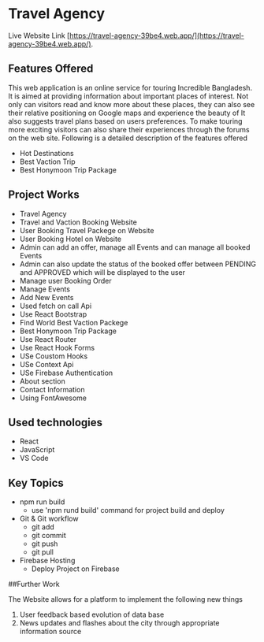 # Travel Agency

Live Website Link [https://travel-agency-39be4.web.app/](https://travel-agency-39be4.web.app/).

## Features Offered

This web application is an online service for touring Incredible Bangladesh. It
is aimed at providing information about important places of interest. Not
only can visitors read and know more about these places, they can also
see their relative positioning on Google maps and experience the beauty of It also
suggests travel plans based on users preferences. To make touring more
exciting visitors can also share their experiences through the forums on the
web site.
Following is a detailed description of the features offered

-   Hot Destinations
-   Best Vaction Trip
-   Best Honymoon Trip Package

## Project Works

-   Travel Agency
-   Travel and Vaction Booking Website
-   User Booking Travel Packege on Website
-   User Booking Hotel on Website
-   Admin can add an offer, manage all Events and can manage all booked Events
-   Admin can also update the status of the booked offer between PENDING and APPROVED which will be displayed to the user
-   Manage user Booking Order
-   Manage Events
-   Add New Events
-   Used fetch on call Api
-   Use React Bootstrap
-   Find World Best Vaction Packege
-   Best Honymoon Trip Package
-   Use React Router
-   Use React Hook Forms
-   USe Coustom Hooks
-   USe Context Api
-   USe Firebase Authentication
-   About section
-   Contact Information
-   Using FontAwesome

## Used technologies

-   React
-   JavaScript
-   VS Code

## Key Topics

-   npm run build
    -   use 'npm rund build' command for project build and deploy
-   Git & Git workflow
    -   git add
    -   git commit
    -   git push
    -   git pull
-   Firebase Hosting
    -   Deploy Project on Firebase

##Further Work

The Website allows for a platform to implement the following new
things

1. User feedback based evolution of data base
2. News updates and flashes about the city through appropriate information source
